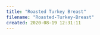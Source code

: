 ```yaml
---
title: "Roasted Turkey Breast"
filename: "Roasted-Turkey-Breast"
created: 2020-08-19 12:31:11
---
```

